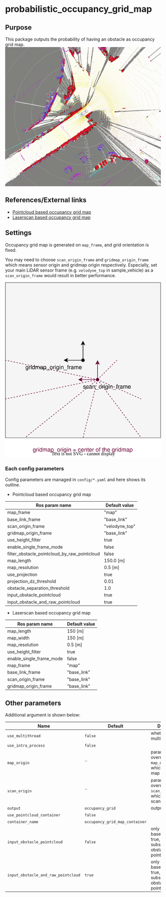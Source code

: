 # probabilistic_occupancy_grid_map

## Purpose

This package outputs the probability of having an obstacle as occupancy grid map.
![pointcloud_based_occupancy_grid_map_sample_image](./image/pointcloud_based_occupancy_grid_map_sample_image.gif)

## References/External links

- [Pointcloud based occupancy grid map](pointcloud-based-occupancy-grid-map.md)
- [Laserscan based occupancy grid map](laserscan-based-occupancy-grid-map.md)

## Settings

Occupancy grid map is generated on `map_frame`, and grid orientation is fixed.

You may need to choose `scan_origin_frame` and `gridmap_origin_frame` which means sensor origin and gridmap origin respectively. Especially, set your main LiDAR sensor frame (e.g. `velodyne_top` in sample_vehicle) as a `scan_origin_frame` would result in better performance.

![image_for_frame_parameter_visualization](./image/gridmap_frame_settings.drawio.svg)

### Each config parameters

Config parameters are managed in `config/*.yaml` and here shows its outline.

- Pointcloud based occupancy grid map

| Ros param name                               | Default value  |
| -------------------------------------------- | -------------- |
| map_frame                                    | "map"          |
| base_link_frame                              | "base_link"    |
| scan_origin_frame                            | "velodyne_top" |
| gridmap_origin_frame                         | "base_link"    |
| use_height_filter                            | true           |
| enable_single_frame_mode                     | false          |
| filter_obstacle_pointcloud_by_raw_pointcloud | false          |
| map_length                                   | 150.0 [m]      |
| map_resolution                               | 0.5 [m]        |
| use_projection                               | true           |
| projection_dz_threshold                      | 0.01           |
| obstacle_separation_threshold                | 1.0            |
| input_obstacle_pointcloud                    | true           |
| input_obstacle_and_raw_pointcloud            | true           |

- Laserscan based occupancy grid map

| Ros param name           | Default value |
| ------------------------ | ------------- |
| map_length               | 150 [m]       |
| map_width                | 150 [m]       |
| map_resolution           | 0.5 [m]       |
| use_height_filter        | true          |
| enable_single_frame_mode | false         |
| map_frame                | "map"         |
| base_link_frame          | "base_link"   |
| scan_origin_frame        | "base_link"   |
| gridmap_origin_frame     | "base_link"   |

## Other parameters

Additional argument is shown below:

| Name                                | Default                        | Description                                                                                   |
| ----------------------------------- | ------------------------------ | --------------------------------------------------------------------------------------------- |
| `use_multithread`                   | `false`                        | whether to use multithread                                                                    |
| `use_intra_process`                 | `false`                        |                                                                                               |
| `map_origin`                        | ``                             | parameter to override `map_origin_frame` which means grid map origin                          |
| `scan_origin`                       | ``                             | parameter to override `scan_origin_frame` which means scanning center                         |
| `output`                            | `occupancy_grid`               | output name                                                                                   |
| `use_pointcloud_container`          | `false`                        |                                                                                               |
| `container_name`                    | `occupancy_grid_map_container` |                                                                                               |
| `input_obstacle_pointcloud`         | `false`                        | only for laserscan based method. If true, the node subscribe obstacle pointcloud              |
| `input_obstacle_and_raw_pointcloud` | `true`                         | only for laserscan based method. If true, the node subscribe both obstacle and raw pointcloud |
